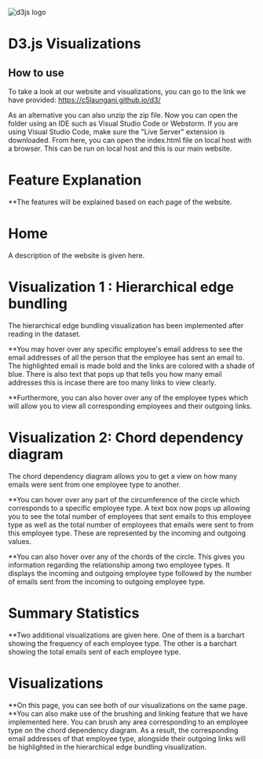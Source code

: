 ![d3js logo](https://github.com/richardadalton/d3examples/blob/gh-pages/resources/d3logo.png?raw=true)

# D3.js Visualizations

## How to use
To take a look at our website and visualizations, you can go to the link we have provided: https://c5laungani.github.io/d3/

As an alternative you can also unzip the zip file. Now you can open the folder using an IDE such as Visual Studio Code or Webstorm.
If you are using Visual Studio Code, make sure the "Live Server" extension is downloaded. 
From here, you can open the index.html file on local host with a browser. This can be run on local host and this is our main website. 


# Feature Explanation
**The features will be explained based on each page of the website. 

# Home
A description of the website is given here. 

# Visualization 1 : Hierarchical edge bundling
The hierarchical edge bundling visualization has been implemented after reading in the dataset. 

**You may hover over any specific employee's email address to see the email addresses of all the person that the employee has sent an email to.
The highlighted email is made bold and the links are colored with a shade of blue. There is also text that pops up that tells you how many email 
addresses this is incase there are too many links to view clearly.

**Furthermore, you can also hover over any of the employee types which will allow you to view all corresponding employees and their outgoing links.

# Visualization 2: Chord dependency diagram 
The chord dependency diagram allows you to get a view on how many emails were sent from one employee type to another. 

**You can hover over any part of the circumference of the circle which corresponds to a specific employee type. A text box now pops up allowing you to see
the total number of employees that sent emails to this employee type as well as the total number of employees that emails were sent to
from this employee type. These are represented by the incoming and outgoing values. 

**You can also hover over any of the chords of the circle. This gives you information regarding the relationship among two employee types. It displays
the incoming and outgoing employee type followed by the number of emails sent from the incoming to outgoing employee type. 

# Summary Statistics
**Two additional visualizations are given here. One of them is a barchart showing the frequency of each employee type. The other is a barchart showing 
the total emails sent of each employee type.

# Visualizations 
**On this page, you can see both of our visualizations on the same page.
**You can also make use of the brushing and linking feature that we have implemented here. You can brush any area corresponding to an 
employee type on the chord dependency diagram. As a result, the corresponding email addresses of that employee type, alongside their outgoing links
will be highlighted in the hierarchical edge bundling visualization.
